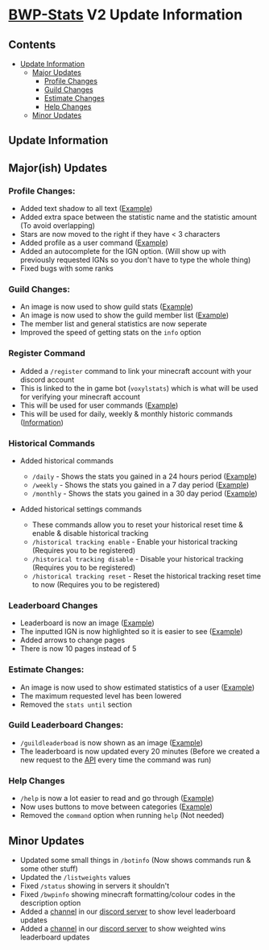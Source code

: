 # [BWP-Stats](https://discord.com/api/oauth2/authorize?client_id=926814210321707028&permissions=277025442816&scope=bot%20applications.commands) V2 Update Information

<h2 id="contents">Contents</h2>

- [Update Information](#update-information)
  - [Major Updates](#major-updates)
    - [Profile Changes](#profile-changes)
    - [Guild Changes](#guild-changes)
    - [Estimate Changes](#estimate-changes)
    - [Help Changes](#help-changes)
  - [Minor Updates](#minor-updates)

<h2 id="update-information">Update Information</h2>

<h2 id="major-updates">Major(ish) Updates</h2>

<h3 id="profile-changes">Profile Changes:</h3>

- Added text shadow to all text ([Example](https://imgur.com/a/uBdEqhL))
- Added extra space between the statistic name and the statistic amount (To avoid overlapping)
- Stars are now moved to the right if they have < 3 characters
- Added profile as a user command ([Example](https://i.imgur.com/wmAa4oF.gif))
- Added an autocomplete for the IGN option. (Will show up with previously requested IGNs so you don't have to type the whole thing)
- Fixed bugs with some ranks

<h3 id="guild-changes">Guild Changes:</h3>

- An image is now used to show guild stats ([Example](https://imgur.com/a/hYnxuYJ))
- An image is now used to show the guild member list ([Example]())
- The member list and general statistics are now seperate
- Improved the speed of getting stats on the `info` option

<h3 id="register-cmd">Register Command</h3>

- Added a `/register` command to link your minecraft account with your discord account
- This is linked to the in game bot (`voxylstats`) which is what will be used for verifying your minecraft account
- This will be used for user commands ([Example](https://i.imgur.com/wmAa4oF.gif))
- This will be used for daily, weekly & monthly historic commands ([Information](#historic-cmds))

<h3 id="historical-cmds">Historical Commands</h3>

- Added historical commands
  - `/daily` - Shows the stats you gained in a 24 hours period ([Example](https://imgur.com/a/zB1Qqaw))
  - `/weekly` - Shows the stats you gained in a 7 day period ([Example](https://imgur.com/a/zB1Qqaw))
  - `/monthly` - Shows the stats you gained in a 30 day period ([Example](https://imgur.com/a/zB1Qqaw))

- Added historical settings commands
  - These commands allow you to reset your historical reset time & enable & disable historical tracking
  - `/historical tracking enable` - Enable your historical tracking (Requires you to be registered)
  - `/historical tracking disable` - Disable your historical tracking (Requires you to be registered)
  - `/historical tracking reset` - Reset the historical tracking reset time to now (Requires you to be registered)

<h3 id="leaderboard=changes">Leaderboard Changes</h3>

- Leaderboard is now an image ([Example](https://imgur.com/a/4MRZeQt))
- The inputted IGN is now highlighted so it is easier to see ([Example](https://imgur.com/a/4MRZeQt))
- Added arrows to change pages
- There is now 10 pages instead of 5

<h3 id="estimate-changes">Estimate Changes:</h3>

- An image is now used to show estimated statistics of a user ([Example](https://imgur.com/a/yp2hIXb))
- The maximum requested level has been lowered
- Removed the `stats until` section

<h3 id="guildleaderboard-changes">Guild Leaderboard Changes:</h3>

- `/guildleaderboad` is now shown as an image ([Example](https://imgur.com/a/c4VUqy1))
- The leaderboard is now updated every 20 minutes (Before we created a new request to the [API](https://api.voxyl.net/) every time the command was run)

<h3 id="help-changes">Help Changes</h3>

- `/help` is now a lot easier to read and go through ([Example](https://i.imgur.com/uJNWxi5.gif))
- Now uses buttons to move between categories ([Example](https://i.imgur.com/uJNWxi5.gif))
- Removed the `command` option when running `help` (Not needed)

<h2 id="minor-updates">Minor Updates</h2>

- Updated some small things in `/botinfo` (Now shows commands run & some other stuff)
- Updated the `/listweights` values
- Fixed `/status` showing in servers it shouldn't
- Fixed `/bwpinfo` showing minecraft formatting/colour codes in the description option
- Added a [channel](https://canary.discord.com/channels/926955080010301480/965352171040276500) in our [discord server](https://discord.gg/fBnfWXSDpu) to show level leaderboard updates
- Added a [channel](https://canary.discord.com/channels/926955080010301480/965360224003326033) in our [discord server](https://discord.gg/fBnfWXSDpu) to show weighted wins leaderboard updates


